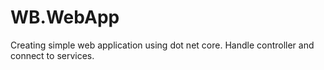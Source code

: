 # WB.WebApp
Creating simple web application using dot net core. Handle controller and connect to services.

